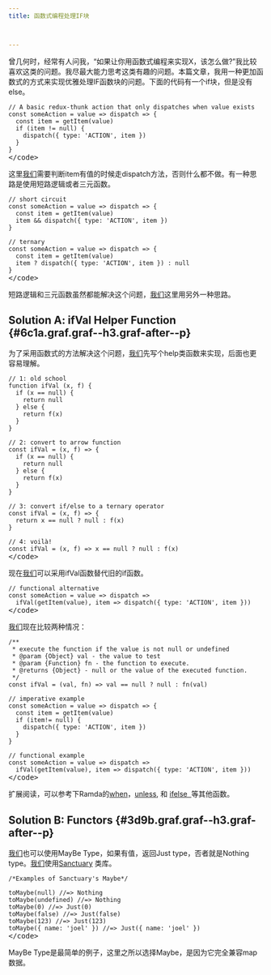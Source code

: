 ```yaml
---
title: 函数式编程处理IF块



---
```

曾几何时，经常有人问我，“如果让你用函数式编程来实现X，该怎么做?”我比较喜欢这类的问题。我尽最大能力思考这类有趣的问题。本篇文章，我用一种更加函数式的方式来实现优雅处理IF函数块的问题。下面的代码有一个if块，但是没有else。

<pre class="pure-highlightjs"><code class="">// A basic redux-thunk action that only dispatches when value exists
const someAction = value =&gt; dispatch =&gt; {
  const item = getItem(value)
  if (item != null) {
    dispatch({ type: 'ACTION', item })
  }
}
</code>&lt;/code></pre>

这里[我们](https://www.w3cdoc.com)需要判断item有值的时候走dispatch方法，否则什么都不做。有一种思路是使用短路逻辑或者三元函数。

<pre class="pure-highlightjs"><code class="">// short circuit
const someAction = value =&gt; dispatch =&gt; {
  const item = getItem(value)
  item && dispatch({ type: 'ACTION', item })
}

// ternary
const someAction = value =&gt; dispatch =&gt; {
  const item = getItem(value)
  item ? dispatch({ type: 'ACTION', item }) : null
}
</code>&lt;/code></pre>

短路逻辑和三元函数虽然都能解决这个问题，[我们](https://www.w3cdoc.com)这里用另外一种思路。

## Solution A: ifVal Helper Function {#6c1a.graf.graf--h3.graf-after--p}

为了采用函数式的方法解决这个问题，[我们](https://www.w3cdoc.com)先写个help类函数来实现，后面也更容易理解。

<pre class="pure-highlightjs"><code class="">// 1: old school
function ifVal (x, f) {
  if (x == null) {
    return null
  } else {
    return f(x)
  }
}

// 2: convert to arrow function
const ifVal = (x, f) =&gt; {
  if (x == null) {
    return null
  } else {
    return f(x)
  }
}

// 3: convert if/else to a ternary operator
const ifVal = (x, f) =&gt; {
  return x == null ? null : f(x)
}

// 4: voilà!
const ifVal = (x, f) =&gt; x == null ? null : f(x)
</code>&lt;/code></pre>

现在[我们](https://www.w3cdoc.com)可以采用ifVal函数替代旧的if函数。

<pre class="pure-highlightjs"><code class="">// functional alternative
const someAction = value =&gt; dispatch =&gt;
  ifVal(getItem(value), item =&gt; dispatch({ type: 'ACTION', item }))
</code>&lt;/code></pre>

[我们](https://www.w3cdoc.com)现在比较两种情况：

<pre class="pure-highlightjs"><code class="">/**
 * execute the function if the value is not null or undefined
 * @param {Object} val - the value to test
 * @param {Function} fn - the function to execute.
 * @returns {Object} - null or the value of the executed function.
 */
const ifVal = (val, fn) =&gt; val == null ? null : fn(val)

// imperative example
const someAction = value =&gt; dispatch =&gt; {
  const item = getItem(value)
  if (item!= null) {
    dispatch({ type: 'ACTION', item })
  }
}

// functional example
const someAction = value =&gt; dispatch =&gt;
  ifVal(getItem(value), item =&gt; dispatch({ type: 'ACTION', item }))
</code>&lt;/code></pre>

扩展阅读，可以参考下Ramda的[when][1]，<a class="markup--anchor markup--p-anchor" href="https://ramdajs.com/docs/#unless" target="_blank" rel="noopener" data-href="https://ramdajs.com/docs/#unless">unless</a>, 和 <a class="markup--anchor markup--p-anchor" href="https://ramdajs.com/docs/#ifElse" target="_blank" rel="noopener" data-href="https://ramdajs.com/docs/#ifElse">ifelse  </a>等其他函数。

## Solution B: Functors {#3d9b.graf.graf--h3.graf-after--p}

[我们](https://www.w3cdoc.com)也可以使用MayBe Type，如果有值，返回Just type，否者就是Nothing type。[我们](https://www.w3cdoc.com)使用<a class="markup--anchor markup--p-anchor" href="https://sanctuary.js.org/" target="_blank" rel="noopener" data-href="https://sanctuary.js.org/">Sanctuary</a> 类库。

<pre class="pure-highlightjs"><code class="">/*Examples of Sanctuary's Maybe*/

toMaybe(null) //=&gt; Nothing
toMaybe(undefined) //=&gt; Nothing
toMaybe(0) //=&gt; Just(0)
toMaybe(false) //=&gt; Just(false)
toMaybe(123) //=&gt; Just(123)
toMaybe({ name: 'joel' }) //=&gt; Just({ name: 'joel' })
</code>&lt;/code></pre>

MayBe Type是最简单的例子，这里之所以选择Maybe，是因为它完全兼容map数据。

&nbsp;

 [1]: https://ramdajs.com/docs/#when
